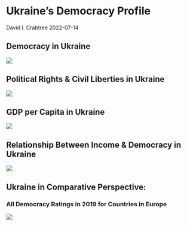 Ukraine’s Democracy Profile
================
David I. Crabtree
2022-07-14

## Democracy in Ukraine

![](C:\Users\David\Desktop\PROGRA~1\FILESA~1\CFSS\hw06\reports\UKRAIN~1/figure-gfm/Demscore-1.png)<!-- -->

## Political Rights & Civil Liberties in Ukraine

![](C:\Users\David\Desktop\PROGRA~1\FILESA~1\CFSS\hw06\reports\UKRAIN~1/figure-gfm/Political%20Rights%20&%20Civil%20Libs-1.png)<!-- -->

## GDP per Capita in Ukraine

![](C:\Users\David\Desktop\PROGRA~1\FILESA~1\CFSS\hw06\reports\UKRAIN~1/figure-gfm/GDP%20per%20Capita-1.png)<!-- -->

## Relationship Between Income & Democracy in Ukraine

![](C:\Users\David\Desktop\PROGRA~1\FILESA~1\CFSS\hw06\reports\UKRAIN~1/figure-gfm/Income%20&%20Dem-1.png)<!-- -->

## Ukraine in Comparative Perspective:

### All Democracy Ratings in 2019 for Countries in Europe

![](C:\Users\David\Desktop\PROGRA~1\FILESA~1\CFSS\hw06\reports\UKRAIN~1/figure-gfm/Democracy%20in%20Comparative%20Perspective-1.png)<!-- -->
